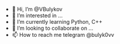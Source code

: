 - 👋 Hi, I’m @VBulykov
- 👀 I’m interested in ...
- 🌱 I’m currently learning Python, C++
- 💞️ I’m looking to collaborate on ...
- 📫 How to reach me telegram @bulyk0vv

<!---
VBulykov/VBulykov is a ✨ special ✨ repository because its `README.md` (this file) appears on your GitHub profile.
You can click the Preview link to take a look at your changes.
--->
